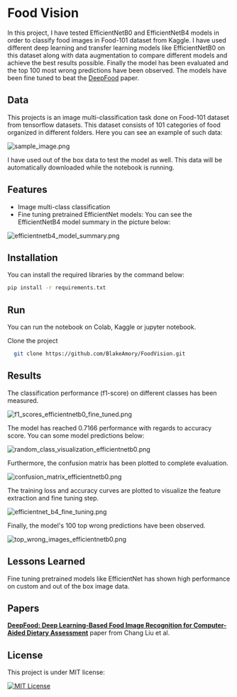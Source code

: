 # Food Vision

In this project, I have tested EfficientNetB0 and EfficientNetB4 models in order to classify food images in Food-101 dataset from Kaggle. I have used different deep learning and transfer learning models like EfficientNetB0 on this dataset along with data augmentation to compare different models and achieve the best results possible. Finally the model has been evaluated and the top 100 most wrong predictions have been observed. The models have been fine tuned to beat the [DeepFood](https://arxiv.org/abs/1606.05675) paper.

## Data

This projects is an image multi-classification task done on Food-101 dataset from tensorflow datasets. This dataset consists of 101 categories of food organized in different folders. Here you can see an example of such data:

![sample_image.png](images/sample_image.png)

I have used out of the box data to test the model as well. This data will be automatically downloaded while the notebook is running.

## Features

- Image multi-class classification
- Fine tuning pretrained EfficientNet models: You can see the EfficientNetB4 model summary in the picture below:

![efficientnetb4_model_summary.png](images/efficientnetb4_model_summary.png)

## Installation

You can install the required libraries by the command below:

```bash
pip install -r requirements.txt
```

## Run

You can run the notebook on Colab, Kaggle or jupyter notebook.

Clone the project

```bash
  git clone https://github.com/BlakeAmory/FoodVision.git
```

## Results

The classification performance (f1-score) on different classes has been measured.

![f1_scores_efficientnetb0_fine_tuned.png](images/f1_scores_efficientnetb0_fine_tuned.png)

The model has reached 0.7166 performance with regards to accuracy score. You can some model predictions below:

![random_class_visualization_efficientnetb0.png](images/random_class_visualization_efficientnetb0.png)

Furthermore, the confusion matrix has been plotted to complete evaluation.

![confusion_matrix_efficientnetb0.png](images/confusion_matrix_efficientnetb0.png)
 
The training loss and accuracy curves are plotted to visualize the feature extraction and fine tuning step.

![efficientnet_b4_fine_tuning.png](images/efficientnet_b4_fine_tuning.png)

Finally, the model's 100 top wrong predictions have been observed.

![top_wrong_images_efficientnetb0.png](images/top_wrong_images_efficientnetb0.png)

## Lessons Learned

Fine tuning pretrained models like EfficientNet has shown high performance on custom and out of the box image data.

## Papers

**[DeepFood: Deep Learning-Based Food Image Recognition for Computer-Aided Dietary Assessment](https://arxiv.org/abs/1606.05675)** paper from Chang Liu et al.

## License

This project is under MIT license:

[![MIT License](https://img.shields.io/badge/License-MIT-green.svg)](https://choosealicense.com/licenses/mit/)
